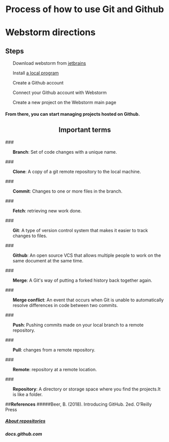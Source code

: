 # <div align="center">**Process of how to use Git and Github**</div>
# <div>Webstorm directions</div>
## **Steps**
<ul>
Download  webstorm from <a href="https://www.jetbrains.com/student/">jetbrains</a>
</ul>
<ul>Install <a href="https://git-scm.com/downloads">a local program</a></ul>
<ul>Create a Github account</ul>
<ul>Connect your Github account with Webstorm</ul>
<ul>Create a new project on the Webstorm main page</ul>

#### <div align="justify">From there, you can start managing projects hosted on Github.
## <div align="center">**Important terms**
###<ul>**Branch**: Set of code changes with a unique name.</ul>
###<ul>**Clone**: A copy of a git remote repository to the local machine.</ul>
###<ul>**Commit**: Changes to one or more files in the branch.</ul>
###<ul>**Fetch**: retrieving new work done.</ul>
###<ul>**Git**: A type of version control system that makes it easier to track changes to files.</ul>
###<ul>**Github**: An open source VCS that allows multiple people to work on the same document at the same time.</ul>
###<ul>**Merge**: A Git's way of putting a forked history back together again.</ul>
###<ul>**Merge conflict**: An event that occurs when Git is unable to automatically resolve differences in code between two commits.</ul>
###<ul>**Push**: Pushing commits made on your local branch to a remote repository.</ul>
###<ul>**Pull**: changes from a remote repository.</ul>
###<ul>**Remote**: repository at a remote location.</ul>
###<ul>**Repository**: A directory or storage space where you find the projects.It is like a folder.</ul>
##**References**
#####Beer, B. (2018). Introducing GitHub. 2ed. O’Reilly Press
##### <a href="https://docs.github.com/en/free-pro-team@latest/github/creating-cloning-and-archiving-repositories/about-repositories">About repositories</a>
##### docs.github.com



